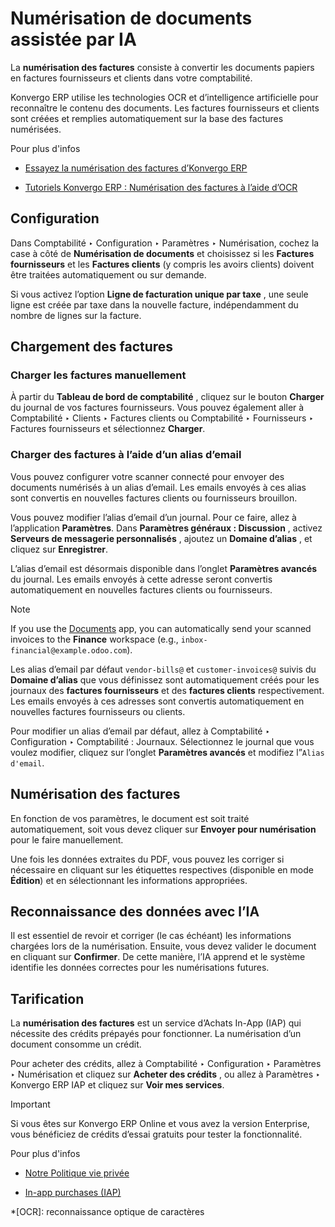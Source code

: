 # Numérisation de documents assistée par IA

La **numérisation des factures** consiste à convertir les documents papiers en
factures fournisseurs et clients dans votre comptabilité.

Konvergo ERP utilise les technologies OCR et d’intelligence artificielle pour
reconnaître le contenu des documents. Les factures fournisseurs et clients
sont créées et remplies automatiquement sur la base des factures numérisées.

<div class="alert alert-secondary">
<p class="alert-title">
Pour plus d'infos</p><ul>
<li><p><a href="https://www.odoo.com/app/invoice-automation">Essayez la numérisation des factures d’Konvergo ERP</a></p></li>
<li><p><a href="https://www.odoo.com/slides/slide/digitize-bills-with-ocr-1712">Tutoriels Konvergo ERP : Numérisation des factures à l’aide d’OCR</a></p></li>
</ul>
</div>

## Configuration

Dans Comptabilité ‣ Configuration ‣ Paramètres ‣ Numérisation, cochez la case
à côté de **Numérisation de documents** et choisissez si les **Factures
fournisseurs** et les **Factures clients** (y compris les avoirs clients)
doivent être traitées automatiquement ou sur demande.

Si vous activez l’option **Ligne de facturation unique par taxe** , une seule
ligne est créée par taxe dans la nouvelle facture, indépendamment du nombre de
lignes sur la facture.

## Chargement des factures

### Charger les factures manuellement

À partir du **Tableau de bord de comptabilité** , cliquez sur le bouton
**Charger** du journal de vos factures fournisseurs. Vous pouvez également
aller à Comptabilité ‣ Clients ‣ Factures clients ou Comptabilité ‣
Fournisseurs ‣ Factures fournisseurs et sélectionnez **Charger**.

### Charger des factures à l’aide d’un alias d’email

Vous pouvez configurer votre scanner connecté pour envoyer des documents
numérisés à un alias d’email. Les emails envoyés à ces alias sont convertis en
nouvelles factures clients ou fournisseurs brouillon.

Vous pouvez modifier l’alias d’email d’un journal. Pour ce faire, allez à
l’application **Paramètres**. Dans **Paramètres généraux : Discussion** ,
activez **Serveurs de messagerie personnalisés** , ajoutez un **Domaine
d’alias** , et cliquez sur **Enregistrer**.

L’alias d’email est désormais disponible dans l’onglet **Paramètres avancés**
du journal. Les emails envoyés à cette adresse seront convertis
automatiquement en nouvelles factures clients ou fournisseurs.

<div class="alert alert-primary">
<p class="alert-title">
Note</p><p>If you use the <a href="../../../productivity/documents">Documents</a> app, you can automatically
send your scanned invoices to the <b>Finance</b> workspace (e.g.,
<code>inbox-financial@example.odoo.com</code>).</p>
</div>

Les alias d’email par défaut `vendor-bills@` et `customer-invoices@` suivis du
**Domaine d’alias** que vous définissez sont automatiquement créés pour les
journaux des **factures fournisseurs** et des **factures clients**
respectivement. Les emails envoyés à ces adresses sont convertis
automatiquement en nouvelles factures fournisseurs ou clients.

Pour modifier un alias d’email par défaut, allez à Comptabilité ‣
Configuration ‣ Comptabilité : Journaux. Sélectionnez le journal que vous
voulez modifier, cliquez sur l’onglet **Paramètres avancés** et modifiez
l”`Alias d'email`.

## Numérisation des factures

En fonction de vos paramètres, le document est soit traité automatiquement,
soit vous devez cliquer sur **Envoyer pour numérisation** pour le faire
manuellement.

Une fois les données extraites du PDF, vous pouvez les corriger si nécessaire
en cliquant sur les étiquettes respectives (disponible en mode **Édition**) et
en sélectionnant les informations appropriées.

## Reconnaissance des données avec l’IA

Il est essentiel de revoir et corriger (le cas échéant) les informations
chargées lors de la numérisation. Ensuite, vous devez valider le document en
cliquant sur **Confirmer**. De cette manière, l’IA apprend et le système
identifie les données correctes pour les numérisations futures.

## Tarification

La **numérisation des factures** est un service d’Achats In-App (IAP) qui
nécessite des crédits prépayés pour fonctionner. La numérisation d’un document
consomme un crédit.

Pour acheter des crédits, allez à Comptabilité ‣ Configuration ‣ Paramètres ‣
Numérisation et cliquez sur **Acheter des crédits** , ou allez à Paramètres ‣
Konvergo ERP IAP et cliquez sur **Voir mes services**.

<div class="alert alert-warning">
<p class="alert-title">
Important</p><p>Si vous êtes sur Konvergo ERP Online et vous avez la version Enterprise, vous bénéficiez de crédits d’essai gratuits pour tester la fonctionnalité.</p>
</div> <div class="alert alert-secondary">
<p class="alert-title">
Pour plus d'infos</p><ul>
<li><p><a href="https://iap.odoo.com/privacy#header_6">Notre Politique vie privée</a></p></li>
<li><p><a href="../../../essentials/in_app_purchase">In-app purchases (IAP)</a></p></li>
</ul>
</div>

  *[OCR]: reconnaissance optique de caractères

